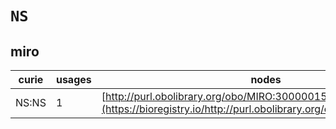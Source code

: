 # `NS`

## miro

| curie   |   usages | nodes                                                                                                               |
|---------|----------|---------------------------------------------------------------------------------------------------------------------|
| NS:NS   |        1 | [http://purl.obolibrary.org/obo/MIRO:30000015](https://bioregistry.io/http://purl.obolibrary.org/obo/MIRO:30000015) |
